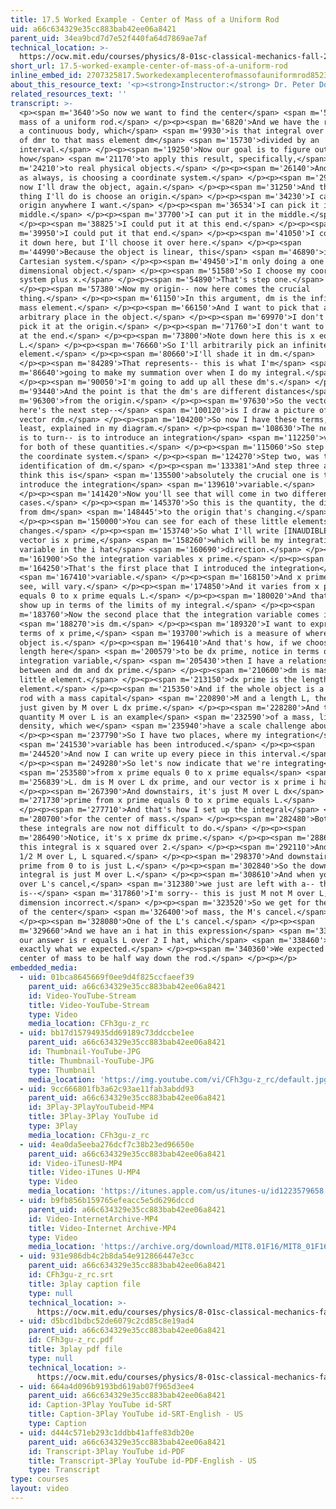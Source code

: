 ```yaml
---
title: 17.5 Worked Example - Center of Mass of a Uniform Rod
uid: a66c634329e35cc883bab42ee06a8421
parent_uid: 34ea9bcd7d7e52f440fa64d7869ae7af
technical_location: >-
  https://ocw.mit.edu/courses/physics/8-01sc-classical-mechanics-fall-2016/week-5-momentum-and-impulse/17.5-worked-example-center-of-mass-of-a-uniform-rod/17.5-worked-example-center-of-mass-of-a-uniform-rod
short_url: 17.5-worked-example-center-of-mass-of-a-uniform-rod
inline_embed_id: 2707325817.5workedexamplecenterofmassofauniformrod85238348
about_this_resource_text: '<p><strong>Instructor:</strong> Dr. Peter Dourmashkin</p>'
related_resources_text: ''
transcript: >-
  <p><span m='3640'>So now we want to find the center</span> <span m='5170'>of
  mass of a uniform rod.</span> </p><p><span m='6820'>And we have the result for
  a continuous body, which</span> <span m='9930'>is that integral over the body
  of dmr to that mass element dm</span> <span m='15730'>divided by an
  interval.</span> </p><p><span m='19250'>Now our goal is to figure out
  how</span> <span m='21170'>to apply this result, specifically,</span> <span
  m='24210'>to real physical objects.</span> </p><p><span m='26140'>And the key,
  as always, is choosing a coordinate system.</span> </p><p><span m='29060'>So
  now I'll draw the object, again.</span> </p><p><span m='31250'>And the first
  thing I'll do is choose an origin.</span> </p><p><span m='34230'>I can pick my
  origin anywhere I want.</span> </p><p><span m='36534'>I can pick it in the
  middle.</span> </p><p><span m='37700'>I can put it in the middle.</span>
  </p><p><span m='38825'>I could put it at this end.</span> </p><p><span
  m='39950'>I could put it that end.</span> </p><p><span m='41050'>I could put
  it down here, but I'll choose it over here.</span> </p><p><span
  m='44990'>Because the object is linear, this</span> <span m='46890'>is a very
  Cartesian system.</span> </p><p><span m='49450'>I'm only doing a one
  dimensional object.</span> </p><p><span m='51580'>So I choose my coordinate
  system plus x.</span> </p><p><span m='54890'>That's step one.</span>
  </p><p><span m='57380'>Now my origin-- now here comes the crucial
  thing.</span> </p><p><span m='61150'>In this argument, dm is the infinitesimal
  mass element.</span> </p><p><span m='66150'>And I want to pick that at an
  arbitrary place in the object.</span> </p><p><span m='69970'>I don't want to
  pick it at the origin.</span> </p><p><span m='71760'>I don't want to pick it
  at the end.</span> </p><p><span m='73800'>Note down here this is x equals
  L.</span> </p><p><span m='76660'>So I'll arbitrarily pick an infinitesimal
  element.</span> </p><p><span m='80660'>I'll shade it in dm.</span>
  </p><p><span m='84289'>That represents-- this is what I'm</span> <span
  m='86640'>going to make my summation over when I do my integral.</span>
  </p><p><span m='90050'>I'm going to add up all these dm's.</span> </p><p><span
  m='93440'>And the point is that the dm's are different distances</span> <span
  m='96300'>from the origin.</span> </p><p><span m='97630'>So the vector-- and
  here's the next step--</span> <span m='100120'>is I draw a picture of my
  vector rdm.</span> </p><p><span m='104200'>So now I have these terms, at
  least, explained in my diagram.</span> </p><p><span m='108630'>The next step
  is to turn-- is to introduce an integration</span> <span m='112250'>variable
  for both of these quantities.</span> </p><p><span m='115060'>So step one was
  the coordinate system.</span> </p><p><span m='124270'>Step two, was the
  identification of dm.</span> </p><p><span m='133381'>And step three and I
  think this is</span> <span m='135500'>absolutely the crucial one is to
  introduce the integration</span> <span m='139610'>variable.</span>
  </p><p><span m='141420'>Now you'll see that will come in two different
  cases.</span> </p><p><span m='145370'>So this is the quantity, the distance
  from dm</span> <span m='148445'>to the origin that's changing.</span>
  </p><p><span m='150000'>You can see for each of these little elements, that
  changes.</span> </p><p><span m='153740'>So what I'll write [INAUDIBLE] as a
  vector is x prime,</span> <span m='158260'>which will be my integration
  variable in the i hat</span> <span m='160690'>direction.</span> </p><p><span
  m='161900'>So the integration variables x prime.</span> </p><p><span
  m='164250'>That's the first place that I introduced the integration</span>
  <span m='167410'>variable.</span> </p><p><span m='168150'>And x prime, you can
  see, will vary.</span> </p><p><span m='174850'>And it varies from x prime
  equals 0 to x prime equals L.</span> </p><p><span m='180020'>And that will
  show up in terms of the limits of my integral.</span> </p><p><span
  m='183760'>Now the second place that the integration variable comes in</span>
  <span m='188270'>is dm.</span> </p><p><span m='189320'>I want to express in
  terms of x prime,</span> <span m='193700'>which is a measure of where this
  object is.</span> </p><p><span m='196410'>And that's how, if we choose this
  length here</span> <span m='200579'>to be dx prime, notice in terms of the
  integration variable,</span> <span m='205430'>then I have a relationship
  between and dm and dx prime.</span> </p><p><span m='210600'>dm is mass in this
  little element.</span> </p><p><span m='213150'>dx prime is the length of the
  element.</span> </p><p><span m='215350'>And if the whole object is a uniform
  rod with a mass capital</span> <span m='220890'>M and a length L, then its
  just given by M over L dx prime.</span> </p><p><span m='228280'>And this
  quantity M over L is an example</span> <span m='232590'>of a mass, linear mass
  density, which we</span> <span m='235940'>have a scale challenge about.</span>
  </p><p><span m='237790'>So I have two places, where my integration</span>
  <span m='241530'>variable has been introduced.</span> </p><p><span
  m='244520'>And now I can write up every piece in this interval.</span>
  </p><p><span m='249280'>So let's now indicate that we're integrating</span>
  <span m='253580'>from x prime equals 0 to x prime equals</span> <span
  m='256839'>L. dm is M over L dx prime, and our vector is x prime i hat.</span>
  </p><p><span m='267390'>And downstairs, it's just M over L dx</span> <span
  m='271730'>prime from x prime equals 0 to x prime equals L.</span>
  </p><p><span m='277710'>And that's how I set up the integral</span> <span
  m='280700'>for the center of mass.</span> </p><p><span m='282480'>Both of
  these integrals are now not difficult to do.</span> </p><p><span
  m='286490'>Notice, it's x prime dx prime.</span> </p><p><span m='288670'>So
  this integral is x squared over 2.</span> </p><p><span m='292110'>And I get
  1/2 M over L, L squared.</span> </p><p><span m='298370'>And downstairs, dx
  prime from 0 to is just L.</span> </p><p><span m='302840'>So the downstairs
  integral is just M over L.</span> </p><p><span m='308610'>And when you have M
  over L's cancel,</span> <span m='312380'>we just are left with a-- this
  is--</span> <span m='317860'>I'm sorry-- this is just M not M over L,
  dimension incorrect.</span> </p><p><span m='323520'>So we get for the position
  of the center</span> <span m='326400'>of mass, the M's cancel.</span>
  </p><p><span m='328080'>One of the L's cancel.</span> </p><p><span
  m='329660'>And we have an i hat in this expression</span> <span m='333040'>so
  our answer is r equals L over 2 I hat, which</span> <span m='338460'>is
  exactly what we expected.</span> </p><p><span m='340360'>We expected the
  center of mass to be half way down the rod.</span> </p><p></p>
embedded_media:
  - uid: 01bca8645669f0ee9d4f825ccfaeef39
    parent_uid: a66c634329e35cc883bab42ee06a8421
    id: Video-YouTube-Stream
    title: Video-YouTube-Stream
    type: Video
    media_location: CFh3gu-z_rc
  - uid: bb17d15794935dd69189c73ddccbe1ee
    parent_uid: a66c634329e35cc883bab42ee06a8421
    id: Thumbnail-YouTube-JPG
    title: Thumbnail-YouTube-JPG
    type: Thumbnail
    media_location: 'https://img.youtube.com/vi/CFh3gu-z_rc/default.jpg'
  - uid: 9cc666801fb3a62c93ae11fab3abdd93
    parent_uid: a66c634329e35cc883bab42ee06a8421
    id: 3Play-3PlayYouTubeid-MP4
    title: 3Play-3Play YouTube id
    type: 3Play
    media_location: CFh3gu-z_rc
  - uid: 4ea0da5eeba276dcf7c38b23ed96650e
    parent_uid: a66c634329e35cc883bab42ee06a8421
    id: Video-iTunesU-MP4
    title: Video-iTunes U-MP4
    type: Video
    media_location: 'https://itunes.apple.com/us/itunes-u/id1223579658'
  - uid: b9fb856b159765efeacc5e5d6296dccd
    parent_uid: a66c634329e35cc883bab42ee06a8421
    id: Video-InternetArchive-MP4
    title: Video-Internet Archive-MP4
    type: Video
    media_location: 'https://archive.org/download/MIT8.01F16/MIT8_01F16_L17v04_360p.mp4'
  - uid: 931e986db4c2b8da54e912866447e3cc
    parent_uid: a66c634329e35cc883bab42ee06a8421
    id: CFh3gu-z_rc.srt
    title: 3play caption file
    type: null
    technical_location: >-
      https://ocw.mit.edu/courses/physics/8-01sc-classical-mechanics-fall-2016/week-5-momentum-and-impulse/17.5-worked-example-center-of-mass-of-a-uniform-rod/17.5-worked-example-center-of-mass-of-a-uniform-rod/CFh3gu-z_rc.srt
  - uid: d5bcd1bdbc52de6079c2cd85c8e19ad4
    parent_uid: a66c634329e35cc883bab42ee06a8421
    id: CFh3gu-z_rc.pdf
    title: 3play pdf file
    type: null
    technical_location: >-
      https://ocw.mit.edu/courses/physics/8-01sc-classical-mechanics-fall-2016/week-5-momentum-and-impulse/17.5-worked-example-center-of-mass-of-a-uniform-rod/17.5-worked-example-center-of-mass-of-a-uniform-rod/CFh3gu-z_rc.pdf
  - uid: 664a4d096b9193bd619ab07f965d3ee4
    parent_uid: a66c634329e35cc883bab42ee06a8421
    id: Caption-3Play YouTube id-SRT
    title: Caption-3Play YouTube id-SRT-English - US
    type: Caption
  - uid: d444c571eb293c1ddbb41affe83db20e
    parent_uid: a66c634329e35cc883bab42ee06a8421
    id: Transcript-3Play YouTube id-PDF
    title: Transcript-3Play YouTube id-PDF-English - US
    type: Transcript
type: courses
layout: video
---
```

